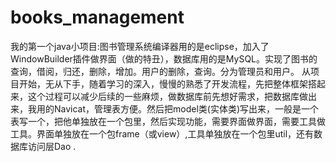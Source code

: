 # books_management
我的第一个java小项目:图书管理系统编译器用的是eclipse，加入了WindowBuilder插件做界面（做的特丑），数据库用的是MySQL。实现了图书的查询，借阅，归还，删除，增加。用户的删除，查询。分为管理员和用户。
从项目开始，无从下手，随着学习的深入，慢慢的熟悉了开发流程，先把整体框架搭起来，这个过程可以减少后续的一些麻烦，做数据库前先想好需求，把数据库做出来，我用的Navicat，管理表方便。然后把model类(实体类)写出来，一般是一个表写一个，把他单独放在一个包里，然后实现功能，需要界面做界面，需要工具做工具。界面单独放在一个包frame（或view）,工具单独放在一个包里util，还有数据库访问层Dao
.

